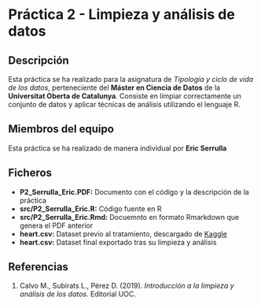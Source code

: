 
# Práctica 2 - Limpieza y análisis de datos

## Descripción
Esta práctica se ha realizado para la asignatura de *Tipología y ciclo de vida de los datos*, perteneciente del **Máster en Ciencia de Datos** de la **Universitat Oberta de Catalunya**. Consiste en limpiar correctamente un conjunto de datos y aplicar técnicas de análisis utilizando el lenguaje R.

## Miembros del equipo
Esta práctica se ha realizado de manera individual por **Eric Serrulla**

## Ficheros

 - **P2_Serrulla_Eric.PDF:** Documento con el código y la descripción de la práctica
 - **src/P2_Serrulla_Eric.R:** Código fuente en R
 - **src/P2_Serrulla_Eric.Rmd:** Docuemnto en formato Rmarkdown que genera el PDF anterior
 - **heart.csv:** Dataset previo al tratamiento, descargado de [Kaggle](https://www.kaggle.com/ronitf/heart-disease-uci/)
 - **heart.csv:** Dataset final exportado tras su limpieza y análisis




## Referencias

 1. Calvo M., Subirats L., Pérez D. (2019). _Introducción a la limpieza y análisis de los datos_. Editorial UOC.

